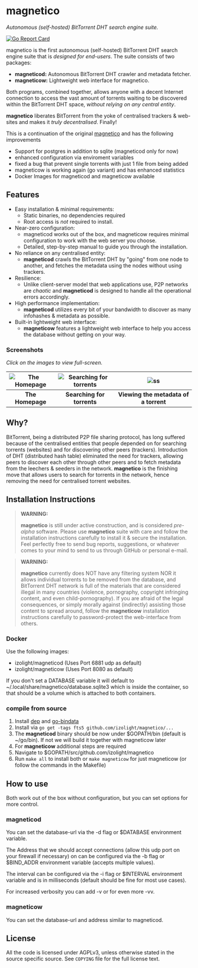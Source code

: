 # magnetico
*Autonomous (self-hosted) BitTorrent DHT search engine suite.*

[![Go Report Card](https://goreportcard.com/badge/github.com/izolight/magnetico)](https://goreportcard.com/report/github.com/izolight/magnetico)

magnetico is the first autonomous (self-hosted) BitTorrent DHT search engine suite that is *designed
for end-users*. The suite consists of two packages:

- **magneticod:** Autonomous BitTorrent DHT crawler and metadata fetcher.
- **magneticow:** Lightweight web interface for magnetico.

Both programs, combined together, allows anyone with a decent Internet connection to access the vast
amount of torrents waiting to be discovered within the BitTorrent DHT space, *without relying on any
central entity*.

**magnetico** liberates BitTorrent from the yoke of centralised trackers & web-sites and makes it
*truly decentralised*. Finally!

This is a continuation of the original [magnetico](https://github.com/boramalper/magnetico) and has the following improvements
- Support for postgres in addition to sqlite (magneticod only for now)
- enhanced configuration via enviroment variables
- fixed a bug that prevent single torrents with just 1 file from being added
- magneticow is working again (go variant) and has enhanced statistics
- Docker Images for magneticod and magneticow available

## Features
- Easy installation & minimal requirements:
  - Static binaries, no dependencies required
  - Root access is *not* required to install.
- Near-zero configuration:
  - magneticod works out of the box, and magneticow requires minimal configuration to work with the
    web server you choose.
  - Detailed, step-by-step manual to guide you through the installation.
- No reliance on any centralised entity:
  - **magneticod** crawls the BitTorrent DHT by "going" from one node to another, and fetches the
    metadata using the nodes without using trackers.
- Resilience:
  - Unlike client-server model that web applications use, P2P networks are *chaotic* and
    **magneticod** is designed to handle all the operational errors accordingly.
- High performance implementation:
  - **magneticod** utilizes every bit of your bandwidth to discover as many infohashes & metadata as
    possible.
- Built-in lightweight web interface:
  - **magneticow** features a lightweight web interface to help you access the database without
    getting on your way.

### Screenshots
*Click on the images to view full-screen.*

<!-- Use https://www.tablesgenerator.com/markdown_tables -->
| ![The Homepage](https://camo.githubusercontent.com/488606a87a3e1d7238c0539c6b9cf8429e2c8f16/68747470733a2f2f696d6775722e636f6d2f3634794433714e2e706e67) | ![Searching for torrents](https://camo.githubusercontent.com/0b6def355a17b944de163a11f77c17c1c622280c/68747470733a2f2f696d6775722e636f6d2f34786a733335382e706e67) | ![ss](https://camo.githubusercontent.com/0bd679ad8bbf038b50c082d80a8e0e37516c813e/68747470733a2f2f696d6775722e636f6d2f6c3354685065692e706e67) |
|:-------------------------------------------------------------------------------------------------------------------------------------------------------:|:-----------------------------------------------------------------------------------------------------------------------------------------------------------------:|:---------------------------------------------------------------------------------------------------------------------------------------------:|
|                                                                     __The Homepage__                                                                    |                                                                     __Searching for torrents__                                                                    |                                                     __Viewing the metadata of a torrent__                                                     |

## Why?
BitTorrent, being a distributed P2P file sharing protocol, has long suffered because of the
centralised entities that people depended on for searching torrents (websites) and for discovering
other peers (trackers). Introduction of DHT (distributed hash table) eliminated the need for
trackers, allowing peers to discover each other through other peers and to fetch metadata from the
leechers & seeders in the network. **magnetico** is the finishing move that allows users to search
for torrents in the network, hence removing the need for centralised torrent websites.

## Installation Instructions
> **WARNING:**
>
> **magnetico** is still under active construction, and is considered *pre-alpha* software. Please
> use **magnetico** suite with care and follow the installation instructions carefully to install
> it & secure the installation. Feel perfectly free to send bug reports, suggestions, or whatever
> comes to your mind to send to us through GitHub or personal e-mail.


> **WARNING:**
>
> **magnetico** currently does NOT have any filtering system NOR it allows individual torrents to be
> removed from the database, and BitTorrent DHT network is full of the materials that are considered
> illegal in many countries (violence, pornography, copyright infringing content, and even
> child-pornography). If you are afraid of the legal consequences, or simply morally against
> (indirectly) assisting those content to spread around, follow the **magneticow** installation
> instructions carefully to password-protect the web-interface from others.

### Docker

Use the following images:
- izolight/magneticod (Uses Port 6881 udp as default)
- izolight/magneticow (Uses Port 8080 as default)

If you don't set a DATABASE variable it will default to ~/.local/share/magnetico/database.sqlite3 which is inside the container, so that should be a volume which is attached to both containers.

### compile from source

1. Install [dep](https://github.com/golang/dep) and [go-bindata](https://github.com/jteeuwen/go-bindata)
2. Install via ```go get -tags fts5 github.com/izolight/magnetico/...```
3. The **magneticod** binary should be now under $GOPATH/bin (default is ~/go/bin). If not we will build it together with magneticow later
4. For **magneticow** additional steps are required
5. Navigate to $GOPATH/src/github.com/izolight/magnetico
6. Run ```make all``` to install both or ```make magneticow``` for just magneticow (or follow the commands in the Makefile)

## How to use

Both work out of the box without configuration, but you can set options for more control.

### magneticod

You can set the database-url via the -d flag or $DATABASE environment variable.

The Address that we should accept connections (allow this udp port on your firewall if necessary) on can be configured via the -b flag or $BIND_ADDR environment variable (accepts multiple values).

The interval can be configured via the -i flag or $INTERVAL environment variable and is in milliseconds (default should be fine for most use cases).

For increased verbosity you can add -v or for even more -vv.

### magneticow

You can set the database-url and address similar to magneticod.

## License

All the code is licensed under AGPLv3, unless otherwise stated in the source specific source. See
`COPYING` file for the full license text.
